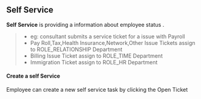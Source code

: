 Self Service
---------

**Self Service** is providing a information about employee status .
>
> - eg: consultant submits a service ticket for a issue with Payroll
> - Pay Roll,Tax,Health Insurance,Network,Other Issue Tickets assign  to  ROLE_RELATIONSHIP Department 
> - Billing Issue Ticket assign  to  ROLE_TIME Department 
> - Immigration Ticket assign  to  ROLE_HR Department 


####  Create a self Service

Employee can create a new self service task by clicking the Open Ticket 